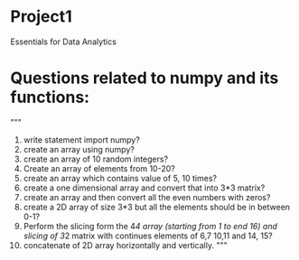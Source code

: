 # Project1
Essentials for Data Analytics

# Questions related to numpy and its functions:
"""
1) write statement import numpy?
2) create an array using numpy?
3) create an array of 10 random integers?
4) Create an array of elements from 10-20?
5) create an array which contains value of 5, 10 times?
6) create a one dimensional array and convert that into 3*3 matrix?
7) create an array and then convert all the even numbers with zeros?
8) create a 2D array of size 3*3 but all the elements should be in between 0-1?
9) Perform the slicing form the 4*4 array (starting from 1 to end 16) and slicing of 3*2 matrix with continues elements of 6,7 10,11 and 14, 15?
10) concatenate of 2D array horizontally and vertically. """
